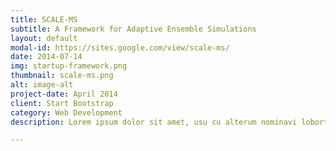 ```yaml
---
title: SCALE-MS
subtitle: A Framework for Adaptive Ensemble Simulations
layout: default
modal-id: https://sites.google.com/view/scale-ms/
date: 2014-07-14
img: startup-framework.png
thumbnail: scale-ms.png
alt: image-alt
project-date: April 2014
client: Start Bootstrap
category: Web Development
description: Lorem ipsum dolor sit amet, usu cu alterum nominavi lobortis. At duo novum diceret. Tantas apeirian vix et, usu sanctus postulant inciderint ut, populo diceret necessitatibus in vim. Cu eum dicam feugiat noluisse.

---
```

